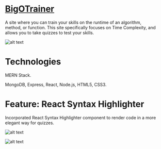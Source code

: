 # [BigOTrainer](https://still-inlet-58026.herokuapp.com/)
A site where you can train your skills on the runtime of an algorithm, method, or function.
This site specifically focuses on Time Complexity, and allows you to take quizzes to test your skills.

![alt text](https://i.imgur.com/19hHdIN.png "Main homepage")

# Technologies

MERN Stack.

MongoDB, Express, React, Node.js, HTML5, CSS3.

# Feature: React Syntax Highlighter
Incorporated React Syntax Highlighter component to render code in a more elegant way for quizzes.

![alt text](https://i.imgur.com/Zwf6kSk.png)

![alt text](https://i.imgur.com/RUIW1yB.png)

